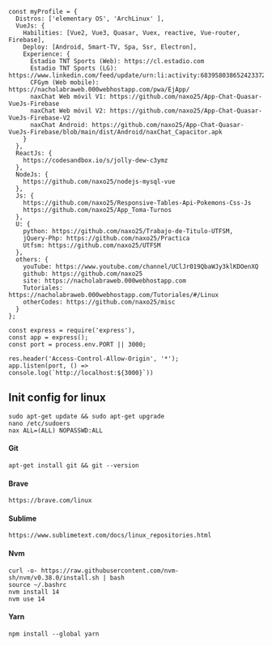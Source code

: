     const myProfile = {
      Distros: ['elementary OS', 'ArchLinux' ],
      VueJs: { 
        Habilities: [Vue2, Vue3, Quasar, Vuex, reactive, Vue-router, Firebase],
        Deploy: [Android, Smart-TV, Spa, Ssr, Electron],
        Experience: {
          Estadio TNT Sports (Web): https://cl.estadio.com
          Estadio TNT Sports (LG): https://www.linkedin.com/feed/update/urn:li:activity:6839580386524233728
          CFGym (Web mobile): https://nacholabraweb.000webhostapp.com/pwa/EjApp/
          naxChat Web móvil V1: https://github.com/naxo25/App-Chat-Quasar-VueJs-Firebase
          naxChat Web móvil V2: https://github.com/naxo25/App-Chat-Quasar-VueJs-Firebase-V2
          naxChat Android: https://github.com/naxo25/App-Chat-Quasar-VueJs-Firebase/blob/main/dist/Android/naxChat_Capacitor.apk
        }
      },
      ReactJs: {
        https://codesandbox.io/s/jolly-dew-c3ymz
      },
      NodeJs: {
        https://github.com/naxo25/nodejs-mysql-vue
      },
      Js: { 
        https://github.com/naxo25/Responsive-Tables-Api-Pokemons-Css-Js
        https://github.com/naxo25/App_Toma-Turnos
      },
      U: {
        python: https://github.com/naxo25/Trabajo-de-Titulo-UTFSM,
        jQuery-Php: https://github.com/naxo25/Practica
        Utfsm: https://github.com/naxo25/UTFSM
      },
      others: {
        youTube: https://www.youtube.com/channel/UClJr019QbaWJy3klKDOenXQ
        github: https://github.com/naxo25
        site: https://nacholabraweb.000webhostapp.com
        Tutoriales: https://nacholabraweb.000webhostapp.com/Tutoriales/#/Linux
        otherCodes: https://github.com/naxo25/misc
      }
    };

    const express = require('express'),
    const app = express();
    const port = process.env.PORT || 3000;

    res.header('Access-Control-Allow-Origin', '*');
    app.listen(port, () =>
    console.log(`http://localhost:${3000}`))


## Init config for linux

    sudo apt-get update && sudo apt-get upgrade
    nano /etc/sudoers
    nax ALL=(ALL) NOPASSWD:ALL

#### Git
    apt-get install git && git --version

#### Brave
    https://brave.com/linux

#### Sublime
    https://www.sublimetext.com/docs/linux_repositories.html

#### Nvm 
    curl -o- https://raw.githubusercontent.com/nvm-sh/nvm/v0.38.0/install.sh | bash
    source ~/.bashrc 
    nvm install 14
    nvm use 14

#### Yarn
    npm install --global yarn
